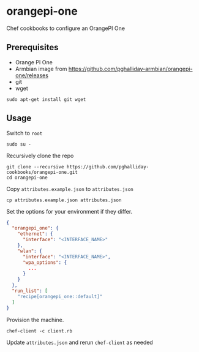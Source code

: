 # orangepi-one

Chef cookbooks to configure an OrangePI One

## Prerequisites

- Orange PI One
- Armbian image from https://github.com/pghalliday-armbian/orangepi-one/releases
- git
- wget

```
sudo apt-get install git wget
```

## Usage

Switch to `root`

```
sudo su -
```

Recursively clone the repo

```
git clone --recursive https://github.com/pghalliday-cookbooks/orangepi-one.git
cd orangepi-one
```

Copy `attributes.example.json` to `attributes.json`

```
cp attributes.example.json attributes.json
```

Set the options for your environment if they differ.

```json
{
  "orangepi_one": {
    "ethernet": {
      "interface": "<INTERFACE_NAME>"
    },
    "wlan": {
      "interface": "<INTERFACE_NAME>",
      "wpa_options": {
        ...
      }
    }
  },
  "run_list": [
    "recipe[orangepi_one::default]"
  ]
}
```

Provision the machine.

```
chef-client -c client.rb
```

Update `attributes.json` and rerun `chef-client` as needed
